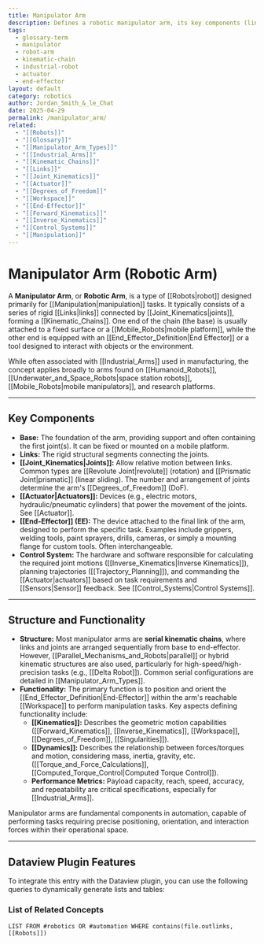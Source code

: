 ```yaml
---
title: Manipulator Arm
description: Defines a robotic manipulator arm, its key components (links, joints, actuators, end-effector), structure, and basic function.
tags:
  - glossary-term
  - manipulator
  - robot-arm
  - kinematic-chain
  - industrial-robot
  - actuator
  - end-effector
layout: default
category: robotics
author: Jordan_Smith_&_le_Chat
date: 2025-04-29
permalink: /manipulator_arm/
related:
  - "[[Robots]]"
  - "[[Glossary]]"
  - "[[Manipulator_Arm_Types]]"
  - "[[Industrial_Arms]]"
  - "[[Kinematic_Chains]]"
  - "[[Links]]"
  - "[[Joint_Kinematics]]"
  - "[[Actuator]]"
  - "[[Degrees_of_Freedom]]"
  - "[[Workspace]]"
  - "[[End-Effector]]"
  - "[[Forward_Kinematics]]"
  - "[[Inverse_Kinematics]]"
  - "[[Control_Systems]]"
  - "[[Manipulation]]"
---
```


# Manipulator Arm (Robotic Arm)

A **Manipulator Arm**, or **Robotic Arm**, is a type of [[Robots|robot]] designed primarily for [[Manipulation|manipulation]] tasks. It typically consists of a series of rigid [[Links|links]] connected by [[Joint_Kinematics|joints]], forming a [[Kinematic_Chains]]. One end of the chain (the base) is usually attached to a fixed surface or a [[Mobile_Robots|mobile platform]], while the other end is equipped with an [[End_Effector_Definition|End Effector]] or a tool designed to interact with objects or the environment.

While often associated with [[Industrial_Arms]] used in manufacturing, the concept applies broadly to arms found on [[Humanoid_Robots]], [[Underwater_and_Space_Robots|space station robots]], [[Mobile_Robots|mobile manipulators]], and research platforms.

---

## Key Components

* **Base:** The foundation of the arm, providing support and often containing the first joint(s). It can be fixed or mounted on a mobile platform.
* **Links:** The rigid structural segments connecting the joints.
* **[[Joint_Kinematics|Joints]]:** Allow relative motion between links. Common types are [[Revolute Joint|revolute]] (rotation) and [[Prismatic Joint|prismatic]] (linear sliding). The number and arrangement of joints determine the arm's [[Degrees_of_Freedom]] (DoF).
* **[[Actuator|Actuators]]:** Devices (e.g., electric motors, hydraulic/pneumatic cylinders) that power the movement of the joints. See [[Actuator]].
* **[[End-Effector]] (EE):** The device attached to the final link of the arm, designed to perform the specific task. Examples include grippers, welding tools, paint sprayers, drills, cameras, or simply a mounting flange for custom tools. Often interchangeable.
* **Control System:** The hardware and software responsible for calculating the required joint motions ([[Inverse_Kinematics|Inverse Kinematics]]), planning trajectories ([[Trajectory_Planning]]), and commanding the [[Actuator|actuators]] based on task requirements and [[Sensors|Sensor]] feedback. See [[Control_Systems|Control Systems]].

---

## Structure and Functionality

* **Structure:** Most manipulator arms are **serial kinematic chains**, where links and joints are arranged sequentially from base to end-effector. However, [[Parallel_Mechanisms_and_Robots|parallel]] or hybrid kinematic structures are also used, particularly for high-speed/high-precision tasks (e.g., [[Delta Robot]]). Common serial configurations are detailed in [[Manipulator_Arm_Types]].
* **Functionality:** The primary function is to position and orient the [[End_Effector_Definition|End-Effector]] within the arm's reachable [[Workspace]] to perform manipulation tasks. Key aspects defining functionality include:
    * **[[Kinematics]]:** Describes the geometric motion capabilities ([[Forward_Kinematics]], [[Inverse_Kinematics]], [[Workspace]], [[Degrees_of_Freedom]], [[Singularities]]).
    * **[[Dynamics]]:** Describes the relationship between forces/torques and motion, considering mass, inertia, gravity, etc. ([[Torque_and_Force_Calculations]], [[Computed_Torque_Control|Computed Torque Control]]).
    * **Performance Metrics:** Payload capacity, reach, speed, accuracy, and repeatability are critical specifications, especially for [[Industrial_Arms]].

Manipulator arms are fundamental components in automation, capable of performing tasks requiring precise positioning, orientation, and interaction forces within their operational space.

---

## Dataview Plugin Features

To integrate this entry with the Dataview plugin, you can use the following queries to dynamically generate lists and tables:

### List of Related Concepts

```dataview
LIST FROM #robotics OR #automation WHERE contains(file.outlinks, [[Robots]])